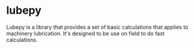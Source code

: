 # lubepy
Lubepy is a library that provides a set of basic calculations that applies to machinery lubrication. It's designed to be use on field to do fast calculations.
